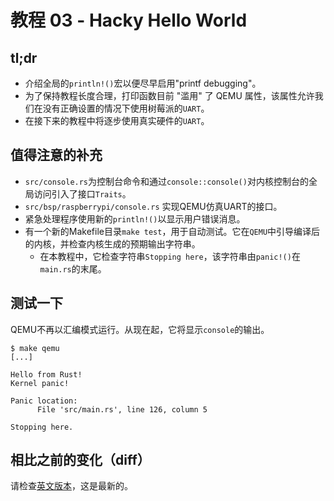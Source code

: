 # 教程 03 - Hacky Hello World

## tl;dr

- 介绍全局的`println!()`宏以便尽早启用"printf debugging"。
- 为了保持教程长度合理，打印函数目前 "滥用" 了 QEMU 属性，该属性允许我们在没有正确设置的情况下使用树莓派的`UART`。
- 在接下来的教程中将逐步使用真实硬件的`UART`。

## 值得注意的补充

- `src/console.rs`为控制台命令和通过`console::console()`对内核控制台的全局访问引入了接口`Traits`。
- `src/bsp/raspberrypi/console.rs` 实现QEMU仿真UART的接口。
- 紧急处理程序使用新的`println!()`以显示用户错误消息。
- 有一个新的Makefile目录`make test`，用于自动测试。它在`QEMU`中引导编译后的内核，并检查内核生成的预期输出字符串。
  - 在本教程中，它检查字符串`Stopping here`，该字符串由`panic!()`在`main.rs`的末尾。

## 测试一下

QEMU不再以汇编模式运行。从现在起，它将显示`console`的输出。

```console
$ make qemu
[...]

Hello from Rust!
Kernel panic!

Panic location:
      File 'src/main.rs', line 126, column 5

Stopping here.
```

## 相比之前的变化（diff）
请检查[英文版本](README.EN.md#diff-to-previous)，这是最新的。
